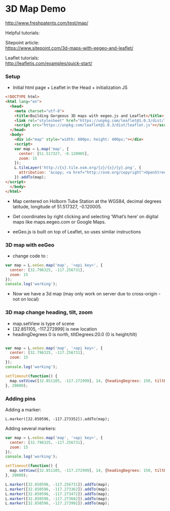 # 3D Map Demo

http://www.freshpatents.com/test/map/

Helpful tutorials:

Sitepoint article:  
https://www.sitepoint.com/3d-maps-with-eegeo-and-leaflet/


Leaflet tutorials:  
http://leafletjs.com/examples/quick-start/


### Setup

* Initial html page + Leaflet in the Head + initialization JS

```html
<!DOCTYPE html>
<html lang="en">
  <head>
    <meta charset="utf-8">
    <title>Building Gorgeous 3D maps with eegeo.js and Leaflet</title>
    <link rel="stylesheet" href="https://unpkg.com/leaflet@1.0.3/dist/leaflet.css" />
    <script src="https://unpkg.com/leaflet@1.0.3/dist/leaflet.js"></script>
  </head>
  <body>
    <div id="map" style="width: 600px; height: 400px;"></div>
    <script>
    var map = L.map('map', {
      center: [51.517327, -0.120005],
      zoom: 15
    });
    L.tileLayer('http://{s}.tile.osm.org/{z}/{x}/{y}.png', {
      attribution: '&copy; <a href="http://osm.org/copyright">OpenStreetMap</a> contributors'
    }).addTo(map);
</script>
  </body>
</html>
```

* Map centered on Holborn Tube Station at the WGS84, decimal degrees latitude, longitude of 51.517327, -0.120005.

* Get coordinates by right clicking and selecting ‘What’s here’ on digital maps like maps.eegeo.com or Google Maps.

* eeGeo.js is built on top of Leaflet, so uses similar instructions

### 3D map with eeGeo

* change code to :

```javascript
var map = L.eeGeo.map('map', '<api key>', {
  center: [32.796325, -117.256731],
  zoom: 15
});
console.log('working');
```

* Now we have a 3d map (may only work on server due to cross-origin - not on local)


### 3D map change heading, tilt, zoom

* map.setView is type of scene
* [32.851105, -117.272999] is new location
* headingDegrees 0 is north, tiltDegrees:20.0 (0 is height/tilt)


```javascript

var map = L.eeGeo.map('map', '<api key>', {
  center: [32.796325, -117.256731],
  zoom: 15
});
console.log('working');

setTimeout(function() {
  map.setView([32.851105, -117.272999], 14, {headingDegrees: 150, tiltDegrees:20.0});
}, 20000);


```


### Adding pins

Adding a marker:  

`L.marker([32.850596, -117.273352]).addTo(map);`

Adding several markers:  

```javascript
var map = L.eeGeo.map('map', '<api key>', {
  center: [32.796325, -117.256731],
  zoom: 15
});
console.log('working');

setTimeout(function() {
  map.setView([32.851105, -117.272999], 14, {headingDegrees: 150, tiltDegrees:20.0});
}, 20000);

L.marker([32.850596, -117.256731]).addTo(map);
L.marker([32.850596, -117.273362]).addTo(map);
L.marker([32.850596, -117.273472]).addTo(map);
L.marker([32.850596, -117.273682]).addTo(map);
L.marker([32.850596, -117.273992]).addTo(map);

```




















######
